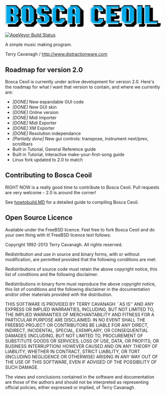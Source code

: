 ![logo](boscalogo.png "Bosca Ceoil")

[![AppVeyor Build Status](https://ci.appveyor.com/api/projects/status/github/TerryCavanagh/boscaceoil?branch=master&svg=true)](https://ci.appveyor.com/project/TerryCavanagh/boscaceoil)

A simple music making program.

Terry Cavanagh / http://www.distractionware.com

## Roadmap for version 2.0

Bosca Ceoil is currently under active development for version 2.0. Here's the roadmap for what I want that version to contain, and where we currently are:

 - *[DONE]* New expandable GUI code
 - *[DONE]* New GUI skin
 - *[DONE]* Online version
 - *[DONE]* Midi Importer 
 - *[DONE]* Midi Exporter
 - *[DONE]* XM Exporter
 - *[DONE]* Resolution independance
 - *[Partially done]* New gui controls: transpose, instrument next/prev, scrollbars
 - Built in Tutorial, General Reference guide
 - Built in Tutorial, Interactive make-your-first-song guide
 - Linux fork updated to 2.0 to match
 
## Contributing to Bosca Ceoil

RIGHT NOW is a really good time to contribute to Bosca Ceoil. Pull requests are very welcome - 2.0 is around the corner!

See [howtobuild.MD](https://github.com/TerryCavanagh/boscaceoil/blob/master/how%20to%20build.MD) for a detailed guide to compiling Bosca Ceoil.

## Open Source Licence

Available under the FreeBSD licence. Feel free to fork Bosca Ceoil and do your own thing with it! FreeBSD licence text follows:

Copyright 1992-2013 Terry Cavanagh. All rights reserved.

Redistribution and use in source and binary forms, with or without modification, are permitted provided that the following conditions are met:

Redistributions of source code must retain the above copyright notice, this list of conditions and the following disclaimer.

Redistributions in binary form must reproduce the above copyright notice, this list of conditions and the following disclaimer in the documentation and/or other materials provided with the distribution.

THIS SOFTWARE IS PROVIDED BY TERRY CAVANAGH ``AS IS'' AND ANY EXPRESS OR IMPLIED WARRANTIES, INCLUDING, BUT NOT LIMITED TO, THE IMPLIED WARRANTIES OF MERCHANTABILITY AND FITNESS FOR A PARTICULAR PURPOSE ARE DISCLAIMED. IN NO EVENT SHALL THE FREEBSD PROJECT OR CONTRIBUTORS BE LIABLE FOR ANY DIRECT, INDIRECT, INCIDENTAL, SPECIAL, EXEMPLARY, OR CONSEQUENTIAL DAMAGES (INCLUDING, BUT NOT LIMITED TO, PROCUREMENT OF SUBSTITUTE GOODS OR SERVICES; LOSS OF USE, DATA, OR PROFITS; OR BUSINESS INTERRUPTION) HOWEVER CAUSED AND ON ANY THEORY OF LIABILITY, WHETHER IN CONTRACT, STRICT LIABILITY, OR TORT (INCLUDING NEGLIGENCE OR OTHERWISE) ARISING IN ANY WAY OUT OF THE USE OF THIS SOFTWARE, EVEN IF ADVISED OF THE POSSIBILITY OF SUCH DAMAGE.

The views and conclusions contained in the software and documentation are those of the authors and should not be interpreted as representing official policies, either expressed or implied, of Terry Cavanagh.
